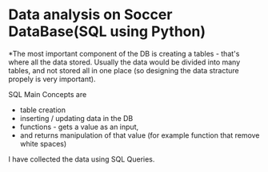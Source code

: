 
# Data analysis on Soccer DataBase(SQL using Python)

*The most important component of the DB is creating a tables - that's where all the data stored. 
Usually the data would be divided into many tables, and not stored all in one place (so designing the data stracture propely is very important). 

SQL Main Concepts are 
- table creation
- inserting / updating data in the DB
- functions - gets a value as an input, 
- and returns manipulation of that value (for example function that remove white spaces)

I have collected the data  using SQL Queries.

